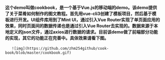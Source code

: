 #### 这个demo叫做cookbook，是一个基于Vue.js的移动端的demo。该demo提供了关于菜肴如何制作的图文教程。首先用vue-cli3创建了模板项目，然后基于模板进行开发。UI组件库用到了Mint UI，通过引入Vue Router实现了单页面应用的效果，同时页面间的数据传递也是通过引入Vue Router去实现的。数据来源于本地定义的json文件，通过axios进行数据的请求。目前该demo做了前端部分功能的实现，其它的功能正在完善中。具体效果请看下图。

       ![img](https://github.com/zhm254github/cook-book/blob/master/cookbook.gif)
